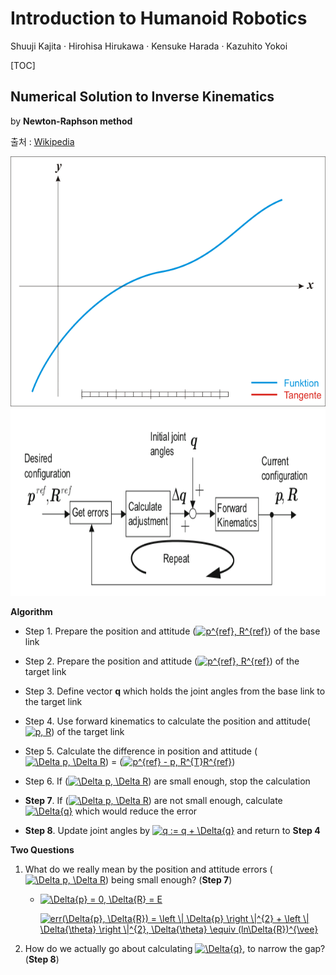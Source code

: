 # Introduction to Humanoid Robotics

Shuuji Kajita · Hirohisa Hirukawa · Kensuke Harada · Kazuhito Yokoi

[TOC]

## Numerical Solution to Inverse Kinematics

by **Newton-Raphson method** 

출처  : [Wikipedia](https://en.wikipedia.org/wiki/Newton%27s_method)

<img src="../img/newton.gif"  height="400">



<img src= "../img/robotics-03_img1.png" height="300" />

**Algorithm**

- Step 1. Prepare the position and attitude (<a href="https://www.codecogs.com/eqnedit.php?latex=p^{ref},&space;R^{ref}" target="_blank"><img src="https://latex.codecogs.com/gif.latex?p^{ref},&space;R^{ref}" title="p^{ref}, R^{ref}" /></a>) of the base link

- Step 2. Prepare the position and attitude (<a href="https://www.codecogs.com/eqnedit.php?latex=p^{ref},&space;R^{ref}" target="_blank"><img src="https://latex.codecogs.com/gif.latex?p^{ref},&space;R^{ref}" title="p^{ref}, R^{ref}" /></a>) of the target link

- Step 3. Define vector **q** which holds the joint angles from the base link to the target link

- Step 4. Use forward kinematics to calculate the position and attitude(<a href="https://www.codecogs.com/eqnedit.php?latex=p,&space;R" target="_blank"><img src="https://latex.codecogs.com/gif.latex?p,&space;R" title="p, R" /></a>) of the target link

- Step 5. Calculate the difference in position and attitude (<a href="https://www.codecogs.com/eqnedit.php?latex=\Delta&space;p,&space;\Delta&space;R" target="_blank"><img src="https://latex.codecogs.com/gif.latex?\Delta&space;p,&space;\Delta&space;R" title="\Delta p, \Delta R" /></a>) = (<a href="https://www.codecogs.com/eqnedit.php?latex=p^{ref}&space;-&space;p,&space;R^{T}R^{ref}" target="_blank"><img src="https://latex.codecogs.com/gif.latex?p^{ref}&space;-&space;p,&space;R^{T}R^{ref}" title="p^{ref} - p, R^{T}R^{ref}" /></a>)

- Step 6. If (<a href="https://www.codecogs.com/eqnedit.php?latex=\Delta&space;p,&space;\Delta&space;R" target="_blank"><img src="https://latex.codecogs.com/gif.latex?\Delta&space;p,&space;\Delta&space;R" title="\Delta p, \Delta R" /></a>) are small enough, stop the calculation
- **Step 7**. If (<a href="https://www.codecogs.com/eqnedit.php?latex=\Delta&space;p,&space;\Delta&space;R" target="_blank"><img src="https://latex.codecogs.com/gif.latex?\Delta&space;p,&space;\Delta&space;R" title="\Delta p, \Delta R" /></a>) are not small enough, calculate <a href="https://www.codecogs.com/eqnedit.php?latex=\Delta{q}" target="_blank"><img src="https://latex.codecogs.com/gif.latex?\Delta{q}" title="\Delta{q}" /></a> which would reduce the error
- **Step 8**. Update joint angles by <a href="https://www.codecogs.com/eqnedit.php?latex=q&space;:=&space;q&space;&plus;&space;\Delta{q}" target="_blank"><img src="https://latex.codecogs.com/gif.latex?q&space;:=&space;q&space;&plus;&space;\Delta{q}" title="q := q + \Delta{q}" /></a> and return to **Step 4**



**Two Questions**

1. What do we really mean by the position and attitude errors (<a href="https://www.codecogs.com/eqnedit.php?latex=\Delta&space;p,&space;\Delta&space;R" target="_blank"><img src="https://latex.codecogs.com/gif.latex?\Delta&space;p,&space;\Delta&space;R" title="\Delta p, \Delta R" /></a>) being small enough? (**Step 7**)

   - <a href="https://www.codecogs.com/eqnedit.php?latex=\Delta{p}&space;=&space;0,&space;\Delta{R}&space;=&space;E" target="_blank"><img src="https://latex.codecogs.com/gif.latex?\Delta{p}&space;=&space;0,&space;\Delta{R}&space;=&space;E" title="\Delta{p} = 0, \Delta{R} = E" /></a>

     <a href="https://www.codecogs.com/eqnedit.php?latex=err(\Delta{p},&space;\Delta{R})&space;=&space;\left&space;\|&space;\Delta{p}&space;\right&space;\|^{2}&space;&plus;&space;\left&space;\|&space;\Delta{\theta}&space;\right&space;\|^{2},&space;\Delta{\theta}&space;\equiv&space;(ln\Delta{R})^{\vee}" target="_blank"><img src="https://latex.codecogs.com/gif.latex?err(\Delta{p},&space;\Delta{R})&space;=&space;\left&space;\|&space;\Delta{p}&space;\right&space;\|^{2}&space;&plus;&space;\left&space;\|&space;\Delta{\theta}&space;\right&space;\|^{2},&space;\Delta{\theta}&space;\equiv&space;(ln\Delta{R})^{\vee}" title="err(\Delta{p}, \Delta{R}) = \left \| \Delta{p} \right \|^{2} + \left \| \Delta{\theta} \right \|^{2}, \Delta{\theta} \equiv (ln\Delta{R})^{\vee}" /></a>

2. How do we actually go about calculating <a href="https://www.codecogs.com/eqnedit.php?latex=\Delta{q}" target="_blank"><img src="https://latex.codecogs.com/gif.latex?\Delta{q}" title="\Delta{q}" /></a>, to narrow the gap? (**Step 8**)
